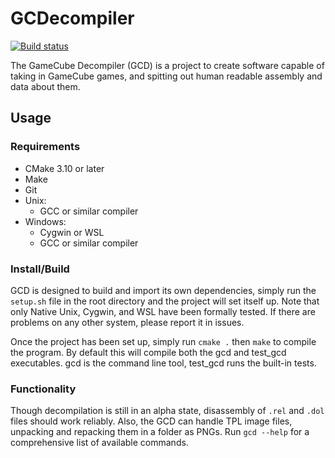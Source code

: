 # GCDecompiler

[![Build status](https://ci.appveyor.com/api/projects/status/doibev44ije1i8l9?svg=true)](https://ci.appveyor.com/project/CraftSpider/gcdecompiler)

The GameCube Decompiler (GCD) is a project to create software capable of taking in GameCube games,
and spitting out human readable assembly and data about them.

## Usage

### Requirements

- CMake 3.10 or later
- Make
- Git
- Unix:
  - GCC or similar compiler
- Windows:
  - Cygwin or WSL
  - GCC or similar compiler

### Install/Build

GCD is designed to build and import its own dependencies, simply run the `setup.sh` file in the root directory and the project will set itself up. Note that only Native Unix, Cygwin, and WSL have been formally tested. If there are problems on any other system, please report it in issues.

Once the project has been set up, simply run `cmake .` then `make` to compile the program. By default this will compile both the gcd and test_gcd executables. gcd is the command line tool, test_gcd runs the built-in tests.

### Functionality

Though decompilation is still in an alpha state, disassembly of `.rel` and `.dol` files should work reliably. Also,
the GCD can handle TPL image files, unpacking and repacking them in a folder as PNGs. Run `gcd --help` for a
comprehensive list of available commands.
